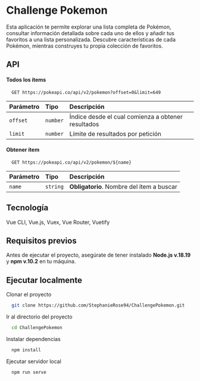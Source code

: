 # Challenge Pokemon

Esta aplicación te permite explorar una lista completa de Pokémon, consultar información detallada sobre cada uno de ellos y añadir tus favoritos a una lista personalizada. Descubre características de cada Pokémon, mientras construyes tu propia colección de favoritos.
## API 

#### Todos los ítems

```http
  GET https://pokeapi.co/api/v2/pokemon?offset=0&limit=649
```

| Parámetro | Tipo     | Descripción                |
| :-------- | :------- | :------------------------- |
| `offset` | `number` |  Índice desde el cual comienza a obtener resultados |
| `limit` | `number` |  Límite de resultados por petición |

#### Obtener ítem

```http
  GET https://pokeapi.co/api/v2/pokemon/${name}
```

| Parámetro | Tipo     | Descripción                       |
| :-------- | :------- | :-------------------------------- |
| `name`      | `string` | **Obligatorio**. Nombre del ítem a buscar |




## Tecnología

Vue CLI, Vue.js, Vuex, Vue Router, Vuetify



## Requisitos previos

Antes de ejecutar el proyecto, asegúrate de tener instalado **Node.js v.18.19** y **npm v.10.2** en tu máquina.



## Ejecutar localmente

Clonar el proyecto

```bash
  git clone https://github.com/StephanieRose94/ChallengePokemon.git
```

Ir al directorio del proyecto

```bash
  cd ChallengePokemon
```

Instalar dependencias

```bash
  npm install
```

Ejecutar servidor local

```bash
  npm run serve
```
